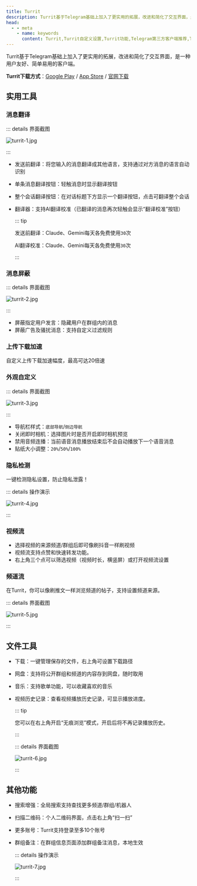 ```yaml
---
title: Turrit
description: Turrit基于Telegram基础上加入了更实用的拓展，改进和简化了交互界面，是一种用户友好、简单易用的客户端。本文介绍了Turrit的特色功能及自定义设置。
head:
  - - meta
    - name: keywords
      content: Turrit,Turrit自定义设置,Turrit功能,Telegram第三方客户端推荐,Telegram第三方,TG第三方客户端推荐,TG第三方,电报第三方客户端推荐,电报第三方
---
```


Turrit基于Telegram基础上加入了更实用的拓展，改进和简化了交互界面，是一种用户友好、简单易用的客户端。

**Turrit下载方式**：[Google Play](https://play.google.com/store/apps/details?id=org.telegram.group) / [App Store](https://apps.apple.com/us/app/turrit-messenger-for-telegram/id6471781238) / [官网下载](https://iturrit.com/zh/)

## 实用工具

### 消息翻译<Badge text="支持AI" type="tip" vertical="top" />

::: details 界面截图

![turrit-1.jpg](https://cdn.jsdelivr.net/gh/tgwiki/images/turrit/1.jpg)

:::

- 发送前翻译：将您输入的消息翻译成其他语言，支持通过对方消息的语言自动识别

- 单条消息翻译按钮：轻触消息时显示翻译按钮

- 整个会话翻译按钮：在对话标题下方显示一个翻译按钮，点击可翻译整个会话

- 翻译器：支持AI翻译校准（已翻译的消息再次轻触会显示“翻译校准”按钮）

  ::: tip

  发送前翻译：Claude、Gemini每天各免费使用`30`次

  AI翻译校准：Claude、Gemini每天各免费使用`30`次

  :::

### 消息屏蔽

::: details 界面截图

![turrit-2.jpg](https://cdn.jsdelivr.net/gh/tgwiki/images/turrit/2.jpg)

:::

- 屏蔽指定用户发言：隐藏用户在群组内的消息
- 屏蔽广告及骚扰消息：支持自定义过滤规则

### 上传下载加速

自定义上传下载加速幅度，最高可达20倍速

### 外观自定义

::: details 界面截图

![turrit-3.jpg](https://cdn.jsdelivr.net/gh/tgwiki/images/turrit/3.jpg)

:::

- 导航栏样式：`底部导航`/`侧边导航`
- 关闭即时相机：选择图片时是否开启即时相机预览
- 禁用音频连播：当前语音消息播放结束后不会自动播放下一个语音消息
- 贴纸大小调整：`20%`/`50%`/`100%`

### 隐私检测

一键检测隐私设置，防止隐私泄露！

::: details 操作演示

![turrit-4.jpg](https://cdn.jsdelivr.net/gh/tgwiki/images/turrit/4.jpg)

:::

### 视频流

- 选择视频的来源频道/群组后即可像刷抖音一样刷视频
- 视频流支持点赞和快速转发功能。
- 右上角三个点可以筛选视频（视频时长，横竖屏）或打开视频流设置

### 频道流

在Turrit，你可以像刷推文一样浏览频道的帖子，支持设置频道来源。

::: details 界面截图

![turrit-5.jpg](https://cdn.jsdelivr.net/gh/tgwiki/images/turrit/5.jpg)

:::

## 文件工具

- 下载：一键管理保存的文件，右上角可设置下载路径

- 网盘：支持将公开群组和频道的内容存到网盘，随时取用

- 音乐：支持歌单功能，可以收藏喜欢的音乐

- 视频历史记录：查看视频播放历史记录，可显示播放进度。

  ::: tip

  您可以在右上角开启“无痕浏览”模式，开启后将不再记录播放历史。

  :::

  ::: details 界面截图

  ![turrit-6.jpg](https://cdn.jsdelivr.net/gh/tgwiki/images/turrit/6.jpg)

  :::

## 其他功能

- 搜索增强：全局搜索支持查找更多频道/群组/机器人

- 扫描二维码：个人二维码界面，点击右上角“扫一扫”

- 更多账号：Turrit支持登录至多10个账号

- 群组备注：在群组信息页面添加群组备注消息，本地生效

  ::: details 操作演示

  ![turrit-7.jpg](https://cdn.jsdelivr.net/gh/tgwiki/images/turrit/7.jpg)

  :::
